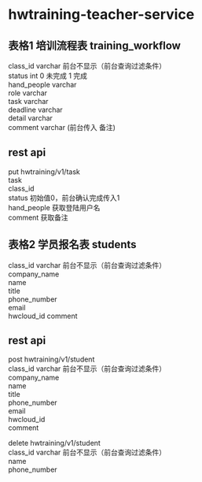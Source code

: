 # hwtraining-teacher-service

## 表格1  培训流程表 training_workflow  
class_id varchar  前台不显示（前台查询过滤条件）  
status int  0  未完成 1 完成  
hand_people varchar  
role varchar  
task varchar  
deadline varchar  
detail varchar  
comment varchar (前台传入 备注)  

## rest api  
put hwtraining/v1/task  
task  
class_id  
status 初始值0，前台确认完成传入1  
hand_people 获取登陆用户名  
comment  获取备注  




## 表格2  学员报名表  students  
class_id varchar  前台不显示（前台查询过滤条件）  
company_name   
name  
title  
phone_number  
email  
hwcloud_id 
comment 

## rest api 
post hwtraining/v1/student  
class_id varchar  前台不显示（前台查询过滤条件）  
company_name  
name  
title   
phone_number   
email  
hwcloud_id  
comment  

delete hwtraining/v1/student  
class_id varchar  前台不显示（前台查询过滤条件）  
name  
phone_number  
